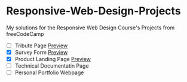 # Responsive-Web-Design-Projects
My solutions for the Responsive Web Design Course's Projects from freeCodeCamp 

- [ ] Tribute Page [Preview]()
- [x] Survey Form [Preview](https://codepen.io/KhalidMesbah/pen/QWaJEyX)
- [x] Product Landing Page [Preview](https://codepen.io/KhalidMesbah/pen/QWaJGdB)
- [ ] Technical Documentatin Page
- [ ] Personal Portfolio Webpage
